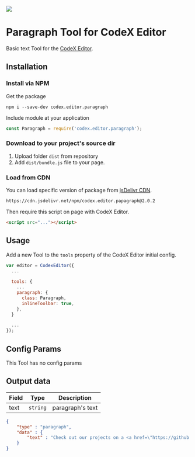 ![](https://badgen.net/badge/CodeX%20Editor/v2.0/blue)

# Paragraph Tool for CodeX Editor

Basic text Tool for the [CodeX Editor](https://ifmo.su/editor).

## Installation

### Install via NPM

Get the package

```shell
npm i --save-dev codex.editor.paragraph
```

Include module at your application

```javascript
const Paragraph = require('codex.editor.paragraph');
```

### Download to your project's source dir

1. Upload folder `dist` from repository
2. Add `dist/bundle.js` file to your page.

### Load from CDN

You can load specific version of package from [jsDelivr CDN](https://www.jsdelivr.com/package/npm/codex.editor.papagraph).

`https://cdn.jsdelivr.net/npm/codex.editor.papagraph@2.0.2`

Then require this script on page with CodeX Editor.

```html
<script src="..."></script>
```

## Usage

Add a new Tool to the `tools` property of the CodeX Editor initial config.

```javascript
var editor = CodexEditor({
  ...
  
  tools: {
    ...
    paragraph: {
      class: Paragraph,
      inlineToolbar: true,
    },
  }
  
  ...
});
```

## Config Params

This Tool has no config params

## Output data

| Field  | Type     | Description      |
| ------ | -------- | ---------------- |
| text   | `string` | paragraph's text |


```json
{
    "type" : "paragraph",
    "data" : {
        "text" : "Check out our projects on a <a href=\"https://github.com/codex-team\">GitHub page</a>.",
    }
}
```

